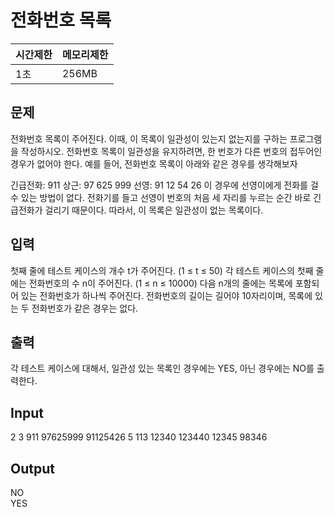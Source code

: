 # 전화번호 목록   
시간제한 | 메모리제한
------ | -------
1초 | 256MB
## 문제
전화번호 목록이 주어진다. 이때, 이 목록이 일관성이 있는지 없는지를 구하는 프로그램을 작성하시오. 
전화번호 목록이 일관성을 유지하려면, 한 번호가 다른 번호의 접두어인 경우가 없어야 한다. 
예를 들어, 전화번호 목록이 아래와 같은 경우를 생각해보자 
  
긴급전화: 911 
상근: 97 625 999 
선영: 91 12 54 26 
이 경우에 선영이에게 전화를 걸 수 있는 방법이 없다. 전화기를 들고 선영이 번호의 처음 세 자리를 누르는 순간 바로 긴급전화가 걸리기 때문이다. 따라서, 이 목록은 일관성이 없는 목록이다.  
  
## 입력
첫째 줄에 테스트 케이스의 개수 t가 주어진다. (1 ≤ t ≤ 50) 각 테스트 케이스의 첫째 줄에는 전화번호의 수 n이 주어진다. (1 ≤ n ≤ 10000) 다음 n개의 줄에는 목록에 포함되어 있는 전화번호가 하나씩 주어진다. 전화번호의 길이는 길어야 10자리이며, 목록에 있는 두 전화번호가 같은 경우는 없다.  
  
## 출력
각 테스트 케이스에 대해서, 일관성 있는 목록인 경우에는 YES, 아닌 경우에는 NO를 출력한다.  
  
## Input
2 
3 
911 
97625999 
91125426 
5 
113 
12340 
123440 
12345 
98346
  
## Output
NO  
YES
